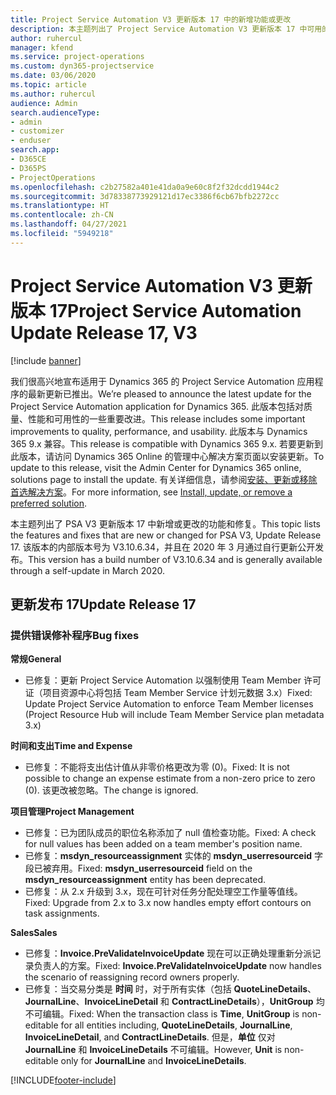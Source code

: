 ```yaml
---
title: Project Service Automation V3 更新版本 17 中的新增功能或更改
description: 本主题列出了 Project Service Automation V3 更新版本 17 中可用的功能和修复。
author: ruhercul
manager: kfend
ms.service: project-operations
ms.custom: dyn365-projectservice
ms.date: 03/06/2020
ms.topic: article
ms.author: ruhercul
audience: Admin
search.audienceType:
- admin
- customizer
- enduser
search.app:
- D365CE
- D365PS
- ProjectOperations
ms.openlocfilehash: c2b27582a401e41da0a9e60c8f2f32dcdd1944c2
ms.sourcegitcommit: 3d78338773929121d17ec3386f6cb67bfb2272cc
ms.translationtype: HT
ms.contentlocale: zh-CN
ms.lasthandoff: 04/27/2021
ms.locfileid: "5949218"
---
```

# <a name="project-service-automation-update-release-17-v3"></a><span data-ttu-id="980fb-103">Project Service Automation V3 更新版本 17</span><span class="sxs-lookup"><span data-stu-id="980fb-103">Project Service Automation Update Release 17, V3</span></span>

[!include [banner](../includes/psa-now-project-operations.md)]

<span data-ttu-id="980fb-104">我们很高兴地宣布适用于 Dynamics 365 的 Project Service Automation 应用程序的最新更新已推出。</span><span class="sxs-lookup"><span data-stu-id="980fb-104">We’re pleased to announce the latest update for the Project Service Automation application for Dynamics 365.</span></span> <span data-ttu-id="980fb-105">此版本包括对质量、性能和可用性的一些重要改进。</span><span class="sxs-lookup"><span data-stu-id="980fb-105">This release includes some important improvements to quality, performance, and usability.</span></span>  <span data-ttu-id="980fb-106">此版本与 Dynamics 365 9.x 兼容。</span><span class="sxs-lookup"><span data-stu-id="980fb-106">This release is compatible with Dynamics 365 9.x.</span></span> <span data-ttu-id="980fb-107">若要更新到此版本，请访问 Dynamics 365 Online 的管理中心解决方案页面以安装更新。</span><span class="sxs-lookup"><span data-stu-id="980fb-107">To update to this release, visit the Admin Center for Dynamics 365 online, solutions page to install the update.</span></span> <span data-ttu-id="980fb-108">有关详细信息，请参阅[安装、更新或移除首选解决方案](/power-platform/admin/install-remove-preferred-solution)。</span><span class="sxs-lookup"><span data-stu-id="980fb-108">For more information, see [Install, update, or remove a preferred solution](/power-platform/admin/install-remove-preferred-solution).</span></span>

<span data-ttu-id="980fb-109">本主题列出了 PSA V3 更新版本 17 中新增或更改的功能和修复。</span><span class="sxs-lookup"><span data-stu-id="980fb-109">This topic lists the features and fixes that are new or changed for PSA V3, Update Release 17.</span></span> <span data-ttu-id="980fb-110">该版本的内部版本号为 V3.10.6.34，并且在 2020 年 3 月通过自行更新公开发布。</span><span class="sxs-lookup"><span data-stu-id="980fb-110">This version has a build number of V3.10.6.34 and is generally available through a self-update in March 2020.</span></span>


## <a name="update-release-17"></a><span data-ttu-id="980fb-111">更新发布 17</span><span class="sxs-lookup"><span data-stu-id="980fb-111">Update Release 17</span></span>

### <a name="bug-fixes"></a><span data-ttu-id="980fb-112">提供错误修补程序</span><span class="sxs-lookup"><span data-stu-id="980fb-112">Bug fixes</span></span>

<span data-ttu-id="980fb-113">**常规**</span><span class="sxs-lookup"><span data-stu-id="980fb-113">**General**</span></span>

- <span data-ttu-id="980fb-114">已修复：更新 Project Service Automation 以强制使用 Team Member 许可证（项目资源中心将包括 Team Member Service 计划元数据 3.x）</span><span class="sxs-lookup"><span data-stu-id="980fb-114">Fixed: Update Project Service Automation to enforce Team Member licenses (Project Resource Hub will include Team Member Service plan metadata 3.x)</span></span>
 
<span data-ttu-id="980fb-115">**时间和支出**</span><span class="sxs-lookup"><span data-stu-id="980fb-115">**Time and Expense**</span></span>

- <span data-ttu-id="980fb-116">已修复：不能将支出估计值从非零价格更改为零 (0)。</span><span class="sxs-lookup"><span data-stu-id="980fb-116">Fixed: It is not possible to change an expense estimate from a non-zero price to zero (0).</span></span> <span data-ttu-id="980fb-117">该更改被忽略。</span><span class="sxs-lookup"><span data-stu-id="980fb-117">The change is ignored.</span></span>

<span data-ttu-id="980fb-118">**项目管理**</span><span class="sxs-lookup"><span data-stu-id="980fb-118">**Project Management**</span></span>

- <span data-ttu-id="980fb-119">已修复：已为团队成员的职位名称添加了 null 值检查功能。</span><span class="sxs-lookup"><span data-stu-id="980fb-119">Fixed: A check for null values has been added on a team member's position name.</span></span>
- <span data-ttu-id="980fb-120">已修复：**msdyn_resourceassignment** 实体的 **msdyn_userresourceid** 字段已被弃用。</span><span class="sxs-lookup"><span data-stu-id="980fb-120">Fixed: **msdyn_userresourceid** field on the **msdyn_resourceassignment** entity has been deprecated.</span></span>
- <span data-ttu-id="980fb-121">已修复：从 2.x 升级到 3.x，现在可针对任务分配处理空工作量等值线。</span><span class="sxs-lookup"><span data-stu-id="980fb-121">Fixed: Upgrade from 2.x to 3.x now handles empty effort contours on task assignments.</span></span>

<span data-ttu-id="980fb-122">**Sales**</span><span class="sxs-lookup"><span data-stu-id="980fb-122">**Sales**</span></span>

- <span data-ttu-id="980fb-123">已修复：**Invoice.PreValidateInvoiceUpdate** 现在可以正确处理重新分派记录负责人的方案。</span><span class="sxs-lookup"><span data-stu-id="980fb-123">Fixed: **Invoice.PreValidateInvoiceUpdate** now handles the scenario of reassigning record owners properly.</span></span>
- <span data-ttu-id="980fb-124">已修复：当交易分类是 **时间** 时，对于所有实体（包括 **QuoteLineDetails**、**JournalLine**、**InvoiceLineDetail** 和 **ContractLineDetails**），**UnitGroup** 均不可编辑。</span><span class="sxs-lookup"><span data-stu-id="980fb-124">Fixed: When the transaction class is **Time**, **UnitGroup** is non-editable for all entities including, **QuoteLineDetails**, **JournalLine**, **InvoiceLineDetail**, and **ContractLineDetails**.</span></span> <span data-ttu-id="980fb-125">但是，**单位** 仅对 **JournalLine** 和 **InvoiceLineDetails** 不可编辑。</span><span class="sxs-lookup"><span data-stu-id="980fb-125">However, **Unit** is non-editable only for **JournalLine** and **InvoiceLineDetails**.</span></span>




[!INCLUDE[footer-include](../includes/footer-banner.md)]